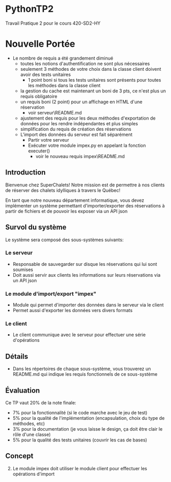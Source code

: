 # PythonTP2
Travail Pratique 2 pour le cours 420-SD2-HY

# Nouvelle Portée
- Le nombre de requis a été grandement diminué
  - toutes les notions d'authentification ne sont plus nécessaires
  - seulement 3 méthodes de votre choix dans la classe client doivent avoir des tests unitaires
    - 1 point boni si tous les tests unitaires sont présents pour toutes les méthodes dans la classe client
  - la gestion du cache est maintenant un boni de 3 pts, ce n'est plus un requis obligatoire
  - un requis boni (2 point) pour un affichage en HTML d'une réservation
    - voir serveur\README.md
  - ajustement des requis pour les deux méthodes d'exportation de données pour les rendre indépendantes et plus simples
  - simplification du requis de création des réservations
  - L'import des données du serveur est fait séparément
      - Partir votre serveur
      - Exécuter votre module impex.py en appelant la fonction executer()
        - voir le nouveau requis impex\README.md 

## Introduction
Bienvenue chez SuperChalets! Notre mission est de permettre
à nos clients de réserver des chalets idylliques à travers le Québec!

En tant que notre nouveau département informatique, vous devez implémenter un système permettant
d'importer/exporter des réservations à partir de fichiers et de pouvoir les exposer via un API json

## Survol du système

Le système sera composé des sous-systèmes suivants:
### Le serveur
- Responsable de sauvegarder sur disque les réservations qui lui sont soumises
- Doit aussi servir aux clients les informations sur leurs réservations via un API json
### Le module d'import/export "impex"
- Module qui permet d'importer des données dans le serveur via le client
- Permet aussi d'exporter les données vers divers formats
### Le client
- Le client communique avec le serveur pour effectuer une série d'opérations

## Détails
- Dans les répertoires de chaque sous-système, vous trouverez un README.md qui indique les 
requis fonctionnels de ce sous-système

## Évaluation
Ce TP vaut 20% de la note finale:
- 7% pour la fonctionnalité (si le code marche avec le jeu de test)
- 5% pour la qualité de l'implémentation (encapsulation, choix du type de méthodes, etc)
- 3% pour la documentation (je vous laisse le design, ça doit être clair le rôle d'une classe)
- 5% pour la qualité des tests unitaires (couvrir les cas de bases)

## Concept
2) Le module impex doit utiliser le module client pour effectuer les opérations d'import



